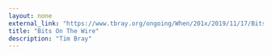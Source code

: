 ```yaml
---
layout: none
external_link: "https://www.tbray.org/ongoing/When/201x/2019/11/17/Bits-On-the-Wire"
title: "Bits On The Wire"
description: "Tim Bray"
---
```

